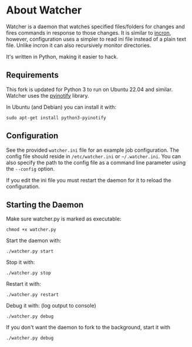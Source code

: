 # About Watcher

Watcher is a daemon that watches specified files/folders for changes and
fires commands in response to those changes. It is similar to
[incron](http://incron.aiken.cz), however, configuration uses a simpler
to read ini file instead of a plain text file. Unlike incron it can also
recursively monitor directories.

It's written in Python, making it easier to hack.

## Requirements

This fork is updated for Python 3 to run on Ubuntu 22.04 and similar.
Watcher uses the [pyinotify](http://github.com/seb-m/pyinotify) library.

In Ubuntu (and Debian) you can install it with:

    sudo apt-get install python3-pyinotify

## Configuration

See the provided `watcher.ini` file for an example job configuration. The
config file should reside in `/etc/watcher.ini` or `~/.watcher.ini`. You
can also specify the path to the config file as a command line parameter
using the `--config` option.

If you edit the ini file you must restart the daemon for it to reload the
configuration.

## Starting the Daemon

Make sure watcher.py is marked as executable:

    chmod +x watcher.py

Start the daemon with:

    ./watcher.py start

Stop it with:

    ./watcher.py stop

Restart it with:

    ./watcher.py restart

Debug it with: (log output to console)

    ./watcher.py debug

If you don't want the daemon to fork to the background, start it with

    ./watcher.py debug

